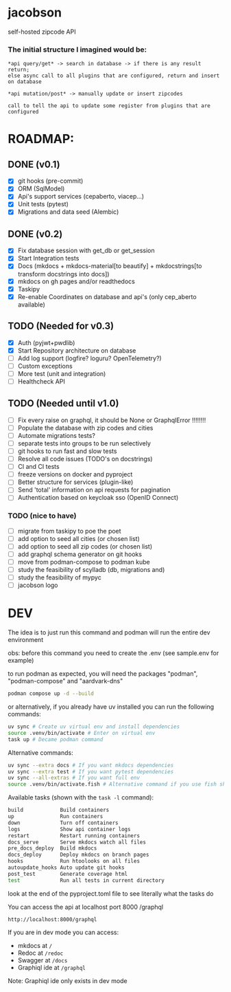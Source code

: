 <!--
Jacobson is a self hosted zipcode API
Copyright (C) 2023-2024 Christian G. Semke.

This program is free software: you can redistribute it and/or modify
it under the terms of the GNU Affero General Public License as
published by the Free Software Foundation, either version 3 of the
License, or (at your option) any later version.

This program is distributed in the hope that it will be useful,
but WITHOUT ANY WARRANTY; without even the implied warranty of
MERCHANTABILITY or FITNESS FOR A PARTICULAR PURPOSE.  See the
GNU Affero General Public License for more details.

You should have received a copy of the GNU Affero General Public License
along with this program.  If not, see <https://www.gnu.org/licenses/>.
-->

# jacobson
self-hosted zipcode API


### The initial structure I imagined would be:
```
*api query/get* -> search in database -> if there is any result return;
else async call to all plugins that are configured, return and insert on database
```
```
*api mutation/post* -> manually update or insert zipcodes
```
```
call to tell the api to update some register from plugins that are configured
```

# ROADMAP:

## DONE (v0.1)
- [x] git hooks (pre-commit)
- [x] ORM (SqlModel)
- [x] Api's support services (cepaberto, viacep...)
- [x] Unit tests (pytest)
- [x] Migrations and data seed (Alembic)

## DONE (v0.2)
- [x] Fix database session with get_db or get_session
- [x] Start Integration tests
- [x] Docs (mkdocs + mkdocs-material[to beautify] + mkdocstrings[to transform docstrings into docs])
- [x] mkdocs on gh pages and/or readthedocs
- [x] Taskipy
- [x] Re-enable Coordinates on database and api's (only cep_aberto available)

## TODO (Needed for v0.3)
- [x] Auth (pyjwt+pwdlib)
- [x] Start Repository architecture on database
- [ ] Add log support (logfire? loguru? OpenTelemetry?)
- [ ] Custom exceptions
- [ ] More test (unit and integration)
- [ ] Healthcheck API

## TODO (Needed until v1.0)
- [ ] Fix every raise on graphql, it should be None or GraphqlError !!!!!!!!
- [ ] Populate the database with zip codes and cities
- [ ] Automate migrations tests?
- [ ] separate tests into groups to be run selectively
- [ ] git hooks to run fast and slow tests
- [ ] Resolve all code issues (TODO's on docstrings)
- [ ] CI and CI tests
- [ ] freeze versions on docker and pyproject
- [ ] Better structure for services (plugin-like)
- [ ] Send 'total' information on api requests for pagination
- [ ] Authentication based on keycloak sso (OpenID Connect)

### TODO (nice to have)
- [ ] migrate from taskipy to poe the poet
- [ ] add option to seed all cities (or chosen list)
- [ ] add option to seed all zip codes (or chosen list)
- [ ] add graphql schema generator on git hooks
- [ ] move from podman-compose to podman kube
- [ ] study the feasibility of scylladb (db, migrations and)
- [ ] study the feasibility of mypyc
- [ ] jacobson logo

# DEV
The idea is to just run this command and podman will run the entire dev environment

obs: before this command you need to create the .env (see sample.env for example)

to run podman as expected, you will need the packages "podman", "podman-compose" and "aardvark-dns"

```bash
podman compose up -d --build
```

or alternatively, if you already have uv installed you can run the following commands:
```bash
uv sync # Create uv virtual env and install dependencies
source .venv/bin/activate # Enter on virtual env
task up # Decame podman command
```

Alternative commands:
```bash
uv sync --extra docs # If you want mkdocs dependencies
uv sync --extra test # If you want pytest dependencies
uv sync --all-extras # If you want full env
source .venv/bin/activate.fish # Alternative command if you use fish shell
```

Available tasks (shown with the ``task -l`` command):
```bash
build            Build containers
up               Run containers
down             Turn off containers
logs             Show api container logs
restart          Restart running containers
docs_serve       Serve mkdocs watch all files
pre_docs_deploy  Build mkdocs
docs_deploy      Deploy mkdocs on branch pages
hooks            Run htoolooks on all files
autoupdate_hooks Auto update git hooks
post_test        Generate coverage html
test             Run all tests in current directory
```
look at the end of the pyproject.toml file to see literally what the tasks do

You can access the api at localhost port 8000 /graphql
```
http://localhost:8000/graphql
```

If you are in dev mode you can access:
* mkdocs at ``/``
* Redoc at ``/redoc``
* Swagger at ``/docs``
* Graphiql ide at ``/graphql``

Note: Graphiql ide only exists in dev mode
